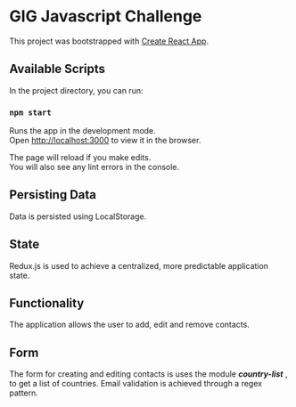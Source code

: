 # GIG Javascript Challenge 

This project was bootstrapped with [Create React App](https://github.com/facebook/create-react-app).

## Available Scripts

In the project directory, you can run:

### `npm start`

Runs the app in the development mode.<br>
Open [http://localhost:3000](http://localhost:3000) to view it in the browser.

The page will reload if you make edits.<br>
You will also see any lint errors in the console.

## Persisting Data

Data is persisted using LocalStorage.

## State

Redux.js is used to achieve a centralized, more predictable application state.

## Functionality

The application allows the user to add, edit and remove contacts.

## Form

The form for creating and editing contacts is uses the module _**country-list**_ , to get a list of countries. Email validation is achieved through a regex pattern.


